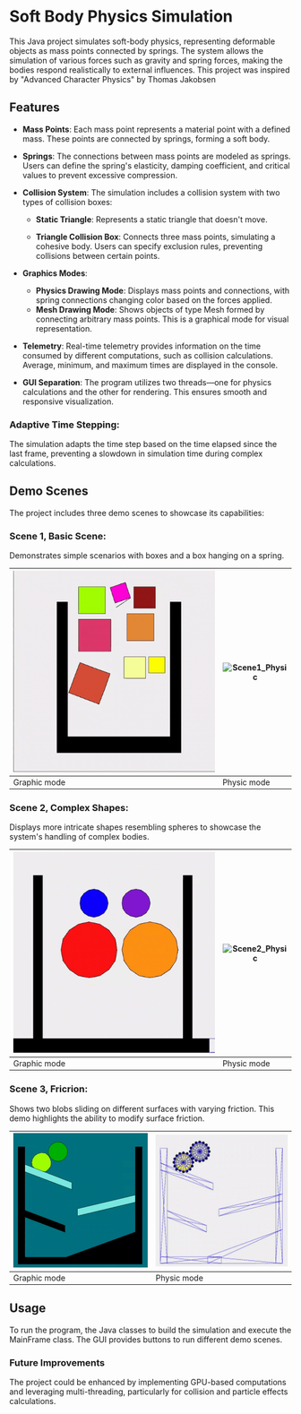 # Soft Body Physics Simulation
This Java project simulates soft-body physics, representing deformable objects 
as mass points connected by springs. The system allows the simulation of various 
forces such as gravity and spring forces, making the bodies respond realistically 
to external influences. This project was inspired by "Advanced Character Physics" by
Thomas Jakobsen

## Features
- __Mass Points__: Each mass point represents a material point with a defined 
mass. These points are connected by springs, forming a soft body.


- __Springs__: The connections between mass points are modeled as springs. 
Users can define the spring's elasticity, damping coefficient, and critical 
values to prevent excessive compression.


- __Collision System__: The simulation includes a collision system with two types
of collision boxes:

  - __Static Triangle__: Represents a static triangle that doesn't move.

  - __Triangle Collision Box__: Connects three mass points, simulating a cohesive 
body. Users can specify exclusion rules, preventing collisions between certain points.


- __Graphics Modes__:

  - __Physics Drawing Mode__: Displays mass points and connections, with spring 
connections changing color based on the forces applied.
  - __Mesh Drawing Mode__: Shows objects of type Mesh formed by connecting 
arbitrary mass points. This is a graphical mode for visual representation.


- __Telemetry__: Real-time telemetry provides information on the time consumed by 
different computations, such as collision calculations. Average, minimum, and maximum 
times are displayed in the console.

- __GUI Separation__: The program utilizes two threads—one for physics calculations 
and the other for rendering. This ensures smooth and responsive visualization.

### Adaptive Time Stepping: 
The simulation adapts the time step based on the time elapsed since the last frame,
preventing a slowdown in simulation time during complex calculations.

## Demo Scenes
The project includes three demo scenes to showcase its capabilities:

### Scene 1, Basic Scene: 
Demonstrates simple scenarios with boxes and a box hanging on a spring.

| ![Scene1_Graphic](screenshots/Scene1_Graphic_small.gif) | ![Scene1_Physic](screenshots/Scene1_Physic_small.gif) |
|---------------------------------------------------------|-------------------------------------------------------|
| Graphic mode                                            | Physic mode                                           |

### Scene 2, Complex Shapes: 
Displays more intricate shapes resembling spheres to showcase the system's 
handling of complex bodies.

| ![Scene2_Graphic](screenshots/Scene2_Graphic_small.gif) | ![Scene2_Physic](screenshots/Scene2_Physic_small.gif) |
|---------------------------------------------------------|-------------------------------------------------------|
| Graphic mode                                            | Physic mode                                           |

### Scene 3, Fricrion: 
Shows two blobs sliding on different surfaces with varying friction. This demo 
highlights the ability to modify surface friction.

| ![Scene3_Graphic](screenshots/Scene3_Graphic_small.gif) | ![Scene3_Physic](screenshots/Scene3_Physic_small.gif) |
|---------------------------------------------------------|-------------------------------------------------------|
| Graphic mode                                            | Physic mode                                           |

## Usage
To run the program, the Java classes to build the simulation and execute the 
MainFrame class. The GUI provides buttons to run different demo scenes.

### Future Improvements
The project could be enhanced by implementing GPU-based computations and leveraging
multi-threading, particularly for collision and particle effects calculations.
